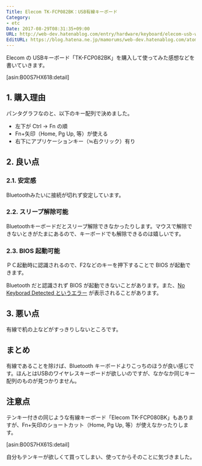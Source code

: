 ```yaml
---
Title: Elecom TK-FCP082BK：USB有線キーボード
Category:
- etc
Date: 2017-08-29T08:31:35+09:00
URL: http://web-dev.hatenablog.com/entry/hardware/keyboard/elecom-usb-wired-tkfcp082bk
EditURL: https://blog.hatena.ne.jp/mamorums/web-dev.hatenablog.com/atom/entry/8599973812292995193
---
```


Elecom の USBキーボード「TK-FCP082BK」を購入して使ってみた感想などを書いていきます。

[asin:B00S7HX618:detail]


## 1. 購入理由
パンタグラフなのと、以下のキー配列で決めました。

- 左下が Ctrl → Fn の順
- Fn+矢印（Home, Pg Up, 等）が使える
- 右下にアプリケーションキー（≒右クリック）有り


## 2. 良い点
### 2.1. 安定感
Bluetoothみたいに接続が切れず安定しています。

### 2.2. スリープ解除可能
Bluetoothキーボードだとスリープ解除できなかったりします。マウスで解除できないときがたまにあるので、キーボードでも解除できるのは嬉しいです。

### 2.3. BIOS 起動可能
ＰＣ起動時に認識されるので、F2などのキーを押下することで BIOS が起動できます。

Bluetooth だと認識されず BIOS が起動できないことがあります。また、[No Keyborad Detected というエラー](/entry/hardware/keyboard/bluetooth-no-keyboard-detected) が表示されることがあります。


## 3. 悪い点
有線で机の上などがすっきりしないところです。


## まとめ
有線であることを除けば、Bluetooth キーボードよりこっちのほうが良い感じです。ほんとはUSBのワイヤレスキーボードが欲しいのですが、なかなか同じキー配列のものが見つかりません。


## 注意点
テンキー付きの同じような有線キーボード「Elecom TK-FCP080BK」もありますが、Fn+矢印のショートカット（Home, Pg Up, 等）が使えなかったりします。

[asin:B00S7HX61S:detail]

自分もテンキーが欲しくて買ってしまい、使ってからそのことに気づきました。
